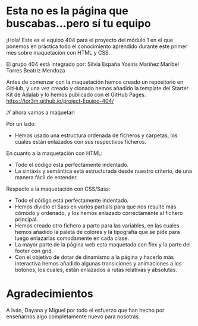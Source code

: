 # Esta no es la página que buscabas...pero sí tu equipo

¡Hola! Este es el equipo 404 para el proyecto del módulo 1 en el que ponemos en práctica todo el conocimiento aprendido durante este primer mes sobre maquetación con HTML y CSS.

El grupo 404 está integrado por:
Silvia España
Yosiris Mariñez
Maribel Torres
Beatriz Mendoza

Antes de comenzar con la maquetación hemos creado un repositorio en GitHub, y una vez creado y clonado hemos añadido la template del Starter Kit de Adalab y lo hemos publicado con el GitHub Pages.
 https://tor3m.github.io/project-Equipo-404/

¡Y ahora vamos a maquetar!

Por un lado:

* Hemos usado una estructura ordenada de ficheros y carpetas, los cuales están enlazados con sus respectivos ficheros.

En cuanto a la maquetación con HTML:

* Todo el código está perfectamente indentado.
* La sintáxis y semántica está estructurada desde nuestro criterio, de una manera fácil de entender.

Respecto a la maquetación con CSS/Sass:

* Todo el código está perfectamente indentado.
* Hemos dividio el Sass en varios partials para que nos resulte más cómodo y ordenado, y los hemos enlazado correctamente al fichero principal.
* Hemos creado otro fichero a parte para las variables, en las cuales hemos añadido la paleta de colores y la tipografía que se pide para luego enlazarlas comodamente en cada clase.
* La mayor parte de la página web esta maquetada con flex y la parte del footer con grid.
* Con el objetivo de dotar de dinamismo a la página y hacerlo más interactiva hemos añadido algunas transiciones y animaciones a los botones, los cuales, están enlazados a rutas relativas y absolutas.

# Agradecimientos

A Iván, Dayana y Miguel por todo el esfuerzo que han hecho por enseñarnos algo completamente nuevo para nosotras.
